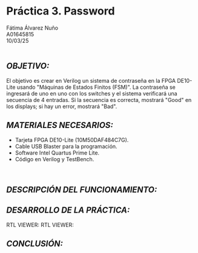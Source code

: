 # Práctica 3. Password
Fátima Álvarez Nuño <br/>
A01645815 <br/>
10/03/25 <br/>
<br/>

## *OBJETIVO:* <br/>
El objetivo es crear en Verilog un sistema de contraseña en la FPGA DE10-Lite usando "Máquinas de Estados Finitos (FSM)". La contraseña se ingresará de uno en uno con los switches y el sistema verificará una secuencia de 4 entradas. Si la secuencia es correcta, mostrará "Good" en los displays; si hay un error, mostrará "Bad". <br/>

## *MATERIALES NECESARIOS:* <br/>
* Tarjeta FPGA DE10-Lite (10M50DAF484C7G). <br/>
* Cable USB Blaster para la programación. <br/>
* Software Intel Quartus Prime Lite. <br/>
* Código en Verilog y TestBench. <br/>
<br/>

## *DESCRIPCIÓN DEL FUNCIONAMIENTO:* <br/>

## *DESARROLLO DE LA PRÁCTICA:* <br/>
RTL VIEWER:
RTL VIEWER:

## *CONCLUSIÓN:* <br/>
